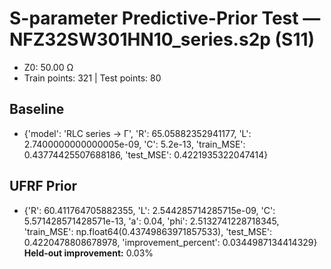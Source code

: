 # S-parameter Predictive-Prior Test — NFZ32SW301HN10_series.s2p (S11)
- Z0: 50.00 Ω
- Train points: 321  |  Test points: 80

## Baseline
- {'model': 'RLC series -> Γ', 'R': 65.05882352941177, 'L': 2.7400000000000005e-09, 'C': 5.2e-13, 'train_MSE': 0.43774425507688186, 'test_MSE': 0.4221935322047414}

## UFRF Prior
- {'R': 60.411764705882355, 'L': 2.544285714285715e-09, 'C': 5.571428571428571e-13, 'a': 0.04, 'phi': 2.5132741228718345, 'train_MSE': np.float64(0.43749863971857533), 'test_MSE': 0.4220478808678978, 'improvement_percent': 0.0344987134414329}
**Held-out improvement:** 0.03%